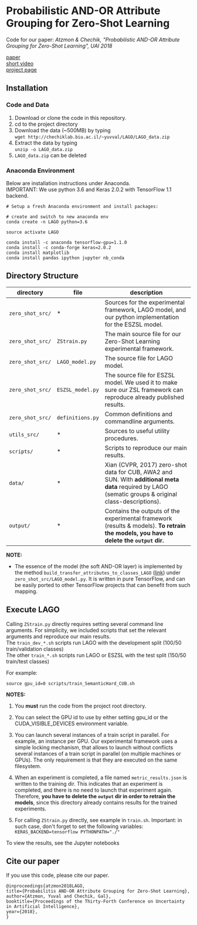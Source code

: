 # Probabilistic AND-OR Attribute Grouping for Zero-Shot Learning
Code for our paper: *Atzmon & Chechik, "Probabilistic AND-OR Attribute Grouping for Zero-Shot Learning", UAI 2018* <br>

<a href="https://arxiv.org/abs/1806.02664" target="_blank">paper</a> <br>
<a href="https://www.youtube.com/watch?v=7nj3OPuGTCY" target="_blank">short video</a> <br>
<a href="https://chechiklab.biu.ac.il/~yuvval/LAGO/" target="_blank">project page</a> <br>


## Installation
### Code and Data

 1. Download or clone the code in this repository.
 2. cd to the project directory
 3. Download the data (~500MB) by typing <br> `wget http://chechiklab.biu.ac.il/~yuvval/LAGO/LAGO_data.zip`
 4. Extract the data by typing <br> `unzip -o LAGO_data.zip`
 5. `LAGO_data.zip` can be deleted
### Anaconda Environment
Below are installation instructions under Anaconda.<br>
IMPORTANT: We use python 3.6 and Keras 2.0.2 with TensorFlow 1.1 backend. 

    # Setup a fresh Anaconda environment and install packages:

    # create and switch to new anaconda env
    conda create -n LAGO python=3.6 

    source activate LAGO

    conda install -c anaconda tensorflow-gpu=1.1.0
    conda install -c conda-forge keras=2.0.2
    conda install matplotlib
    conda install pandas ipython jupyter nb_conda


## Directory Structure

directory | file | description
---|---|---
`zero_shot_src/` | * | Sources for the experimental framework, LAGO model, and our python implementation for the ESZSL model. 
`zero_shot_src/`|`ZStrain.py` | The main source file for our Zero-Shot Learning experimental framework. 
`zero_shot_src/`|`LAGO_model.py` | The source file for LAGO model.
`zero_shot_src/`|`ESZSL_model.py` | The source file for ESZSL model. We used it to make sure our ZSL framework can reproduce already published results.
`zero_shot_src/`|`definitions.py` | Common definitions and commandline arguments.
`utils_src/` | * | Sources to useful utility procedures. 
`scripts/` | * | Scripts to reproduce our main results. 
`data/` | * | Xian (CVPR, 2017) zero-shot data for CUB, AWA2 and SUN. With **additional meta data** required by LAGO (sematic groups & original class-descriptions). 
`output/` | * | Contains the outputs of the experimental framework (results & models). **To retrain the models, you have to delete the `output` dir.**


**NOTE:**

* The essence of the model (the soft AND-OR layer) is implemented by the
method `build_transfer_attributes_to_classes_LAGO` ([link](https://github.com/yuvval/LAGO/blob/master/zero_shot_src/LAGO_model.py#L33)) under `zero_shot_src/LAGO_model.py`. 
It is written in pure TensorFlow, and can be easily ported to other TensorFlow
projects that can benefit from such mapping.

## Execute LAGO
Calling `ZStrain.py` directly requires setting several command line arguments. For simplicity, we included scripts that set the relevant arguments and reproduce our main results.  <br>
The `train_dev_*.sh` scripts run LAGO with the development split (100/50 train/validation classes)<br>
The other `train_*.sh` scripts run LAGO or ESZSL with the test split (150/50 train/test classes)<br>

For example:

    source gpu_id=0 scripts/train_SemanticHard_CUB.sh
    
**NOTES:**

1. You **must** run the code from the project root directory.
2. You can select the GPU id to use by either setting gpu_id or the CUDA_VISIBLE_DEVICES environment variable.
3. You can launch several instances of a train script in parallel. 
For example, an instance per GPU. 
Our experimental framework uses a simple locking mechanism, 
that allows to launch without conflicts several instances of a train script in parallel (on multiple
    machines or GPUs). The only requirement is that they are executed on the same filesystem.
4. When an experiment is completed, a file named `metric_results.json` is written
to the training dir. This indicates that an experiment is completed, and there is no need to launch that experiment again.
Therefore, **you have to delete the `output` dir in order to retrain the models**, since this directory already contains results for the trained experiments.

5. For calling `ZStrain.py` directly, see example in `train.sh`. Important: in such case, don't forget to set the following variables: `KERAS_BACKEND=tensorflow PYTHONPATH="./"`

To view the results, see the Jupyter notebooks

## Cite our paper
If you use this code, please cite our paper.

    @inproceedings{atzmon2018LAGO,
    title={Probabilitis AND-OR Attribute Grouping for Zero-Shot Learning},
    author={Atzmon, Yuval and Chechik, Gal},
    booktitle={Proceedings of the Thirty-Forth Conference on Uncertainty in Artificial Intelligence},
    year={2018},
    } 

